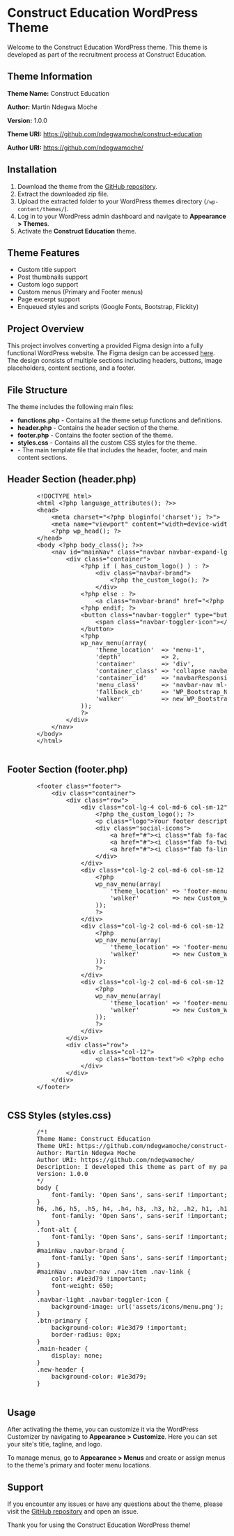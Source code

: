 <h1>Construct Education WordPress Theme</h1>
    <p>Welcome to the Construct Education WordPress theme. This theme is developed as part of the recruitment process at Construct Education.</p>
    <h2>Theme Information</h2>
    <p><strong>Theme Name:</strong> Construct Education</p>
    <p><strong>Author:</strong> Martin Ndegwa Moche</p>
    <p><strong>Version:</strong> 1.0.0</p>
    <p><strong>Theme URI:</strong> <a href="https://github.com/ndegwamoche/construct-education">https://github.com/ndegwamoche/construct-education</a></p>
    <p><strong>Author URI:</strong> <a href="https://github.com/ndegwamoche/">https://github.com/ndegwamoche/</a></p>
  <h2>Installation</h2>
    <ol>
        <li>Download the theme from the <a href="https://github.com/ndegwamoche/construct-education">GitHub repository</a>.</li>
        <li>Extract the downloaded zip file.</li>
        <li>Upload the extracted folder to your WordPress themes directory (<code>/wp-content/themes/</code>).</li>
        <li>Log in to your WordPress admin dashboard and navigate to <strong>Appearance > Themes</strong>.</li>
        <li>Activate the <strong>Construct Education</strong> theme.</li>
    </ol>
    <h2>Theme Features</h2>
    <ul>
        <li>Custom title support</li>
        <li>Post thumbnails support</li>
        <li>Custom logo support</li>
        <li>Custom menus (Primary and Footer menus)</li>
        <li>Page excerpt support</li>
        <li>Enqueued styles and scripts (Google Fonts, Bootstrap, Flickity)</li>
    </ul>
     <section>
            <h2>Project Overview</h2>
            <p>This project involves converting a provided Figma design into a fully functional WordPress website. The Figma design can be accessed <a target="_blank" href="https://www.figma.com/design/MCqnZoZ0N5YxX1bBrqQSIF/Design---Dev-Task?node-id=0-1&t=BJGkDnqf5i1PkdZH-0">here</a>. The design consists of multiple sections including headers, buttons, image placeholders, content sections, and a footer.</p>
        </section>
    <h2>File Structure</h2>
    <p>The theme includes the following main files:</p>
    <ul>
        <li><strong>functions.php</strong> - Contains all the theme setup functions and definitions.</li>
        <li><strong>header.php</strong> - Contains the header section of the theme.</li>
        <li><strong>footer.php</strong> - Contains the footer section of the theme.</li>
        <li><strong>styles.css</strong> - Contains all the custom CSS styles for the theme.</li>
        <li><strong></strong> - The main template file that includes the header, footer, and main content sections.</li>
    </ul>
    <h2>Header Section (header.php)</h2>
    <pre>
        &lt;!DOCTYPE html&gt;
        &lt;html &lt;?php language_attributes(); ?&gt;&gt;
        &lt;head&gt;
            &lt;meta charset="&lt;?php bloginfo('charset'); ?&gt;"&gt;
            &lt;meta name="viewport" content="width=device-width, initial-scale=1"&gt;
            &lt;?php wp_head(); ?&gt;
        &lt;/head&gt;
        &lt;body &lt;?php body_class(); ?&gt;&gt;
            &lt;nav id="mainNav" class="navbar navbar-expand-lg navbar-light bg-light"&gt;
                &lt;div class="container"&gt;
                    &lt;?php if ( has_custom_logo() ) : ?&gt;
                        &lt;div class="navbar-brand"&gt;
                            &lt;?php the_custom_logo(); ?&gt;
                        &lt;/div&gt;
                    &lt;?php else : ?&gt;
                        &lt;a class="navbar-brand" href="&lt;?php echo home_url(); ?&gt;"&gt;&lt;?php bloginfo('name'); ?&gt;&lt;/a&gt;
                    &lt;?php endif; ?&gt;
                    &lt;button class="navbar-toggler" type="button" data-toggle="collapse" data-target="#navbarResponsive" aria-controls="navbarResponsive" aria-expanded="false" aria-label="&lt;?php esc_attr_e('Toggle navigation', 'construct-education'); ?&gt;"&gt;
                        &lt;span class="navbar-toggler-icon"&gt;&lt;/span&gt;
                    &lt;/button&gt;
                    &lt;?php
                    wp_nav_menu(array(
                        'theme_location'  => 'menu-1',
                        'depth'           => 2,
                        'container'       => 'div',
                        'container_class' => 'collapse navbar-collapse',
                        'container_id'    => 'navbarResponsive',
                        'menu_class'      => 'navbar-nav ml-auto',
                        'fallback_cb'     => 'WP_Bootstrap_Navwalker::fallback',
                        'walker'          => new WP_Bootstrap_Navwalker(),
                    ));
                    ?&gt;
                &lt;/div&gt;
            &lt;/nav&gt;
        &lt;/body&gt;
        &lt;/html&gt;
    </pre>
    <h2>Footer Section (footer.php)</h2>
    <pre>
        &lt;footer class="footer"&gt;
            &lt;div class="container"&gt;
                &lt;div class="row"&gt;
                    &lt;div class="col-lg-4 col-md-6 col-sm-12"&gt;
                        &lt;?php the_custom_logo(); ?&gt;
                        &lt;p class="logo"&gt;Your footer description or address here&lt;/p&gt;
                        &lt;div class="social-icons"&gt;
                            &lt;a href="#"&gt;&lt;i class="fab fa-facebook-f"&gt;&lt;/i&gt;&lt;/a&gt;
                            &lt;a href="#"&gt;&lt;i class="fab fa-twitter"&gt;&lt;/i&gt;&lt;/a&gt;
                            &lt;a href="#"&gt;&lt;i class="fab fa-linkedin-in"&gt;&lt;/i&gt;&lt;/a&gt;
                        &lt;/div&gt;
                    &lt;/div&gt;
                    &lt;div class="col-lg-2 col-md-6 col-sm-12 links-column"&gt;
                        &lt;?php
                        wp_nav_menu(array(
                            'theme_location' => 'footer-menu-1',
                            'walker'         => new Custom_Walker_Nav_Menu(),
                        ));
                        ?&gt;
                    &lt;/div&gt;
                    &lt;div class="col-lg-2 col-md-6 col-sm-12 links-column"&gt;
                        &lt;?php
                        wp_nav_menu(array(
                            'theme_location' => 'footer-menu-2',
                            'walker'         => new Custom_Walker_Nav_Menu(),
                        ));
                        ?&gt;
                    &lt;/div&gt;
                    &lt;div class="col-lg-2 col-md-6 col-sm-12 links-column"&gt;
                        &lt;?php
                        wp_nav_menu(array(
                            'theme_location' => 'footer-menu-3',
                            'walker'         => new Custom_Walker_Nav_Menu(),
                        ));
                        ?&gt;
                    &lt;/div&gt;
                &lt;/div&gt;
                &lt;div class="row"&gt;
                    &lt;div class="col-12"&gt;
                        &lt;p class="bottom-text"&gt;&copy; &lt;?php echo date("Y"); ?&gt; &lt;?php bloginfo('name'); ?&gt;. All Rights Reserved.&lt;/p&gt;
                    &lt;/div&gt;
                &lt;/div&gt;
            &lt;/div&gt;
        &lt;/footer&gt;
    </pre>
    
<?php
get_footer();
    </pre>
    <h2>CSS Styles (styles.css)</h2>
    <pre>
        /*!
        Theme Name: Construct Education
        Theme URI: https://github.com/ndegwamoche/construct-education
        Author: Martin Ndegwa Moche
        Author URI: https://github.com/ndegwamoche/
        Description: I developed this theme as part of my participation in the recruitment process at Construct Education.
        Version: 1.0.0
        */
        body {
            font-family: 'Open Sans', sans-serif !important;
        }
        h6, .h6, h5, .h5, h4, .h4, h3, .h3, h2, .h2, h1, .h1 {
            font-family: 'Open Sans', sans-serif !important;
        }
        .font-alt {
            font-family: 'Open Sans', sans-serif !important;
        }
        #mainNav .navbar-brand {
            font-family: 'Open Sans', sans-serif !important;
        }
        #mainNav .navbar-nav .nav-item .nav-link {
            color: #1e3d79 !important;
            font-weight: 650;
        }
        .navbar-light .navbar-toggler-icon {
            background-image: url('assets/icons/menu.png');
        }
        .btn-primary {
            background-color: #1e3d79 !important;
            border-radius: 0px;
        }
        .main-header {
            display: none;
        }
        .new-header {
            background-color: #1e3d79;
        }
    </pre>
    <h2>Usage</h2>
    <p>After activating the theme, you can customize it via the WordPress Customizer by navigating to <strong>Appearance > Customize</strong>. Here you can set your site's title, tagline, and logo.</p>
    <p>To manage menus, go to <strong>Appearance > Menus</strong> and create or assign menus to the theme's primary and footer menu locations.</p>
    <h2>Support</h2>
    <p>If you encounter any issues or have any questions about the theme, please visit the <a href="https://github.com/ndegwamoche/construct-education">GitHub repository</a> and open an issue.</p>
    <p>Thank you for using the Construct Education WordPress theme!</p>
